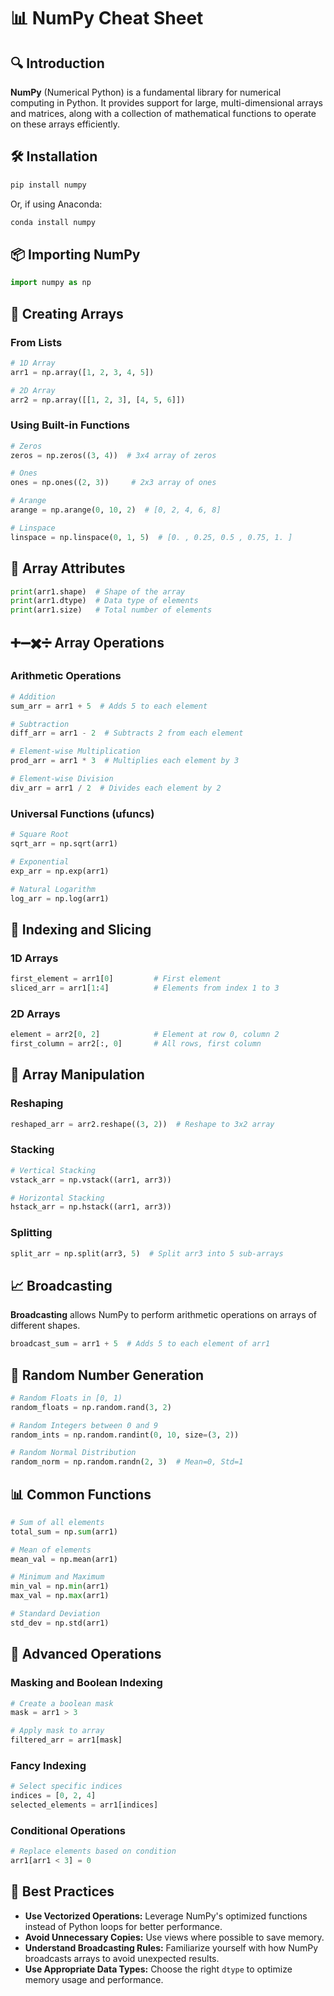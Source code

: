 # 📊 NumPy Cheat Sheet

## 🔍 Introduction
**NumPy** (Numerical Python) is a fundamental library for numerical computing in Python. It provides support for large, multi-dimensional arrays and matrices, along with a collection of mathematical functions to operate on these arrays efficiently.

## 🛠️ Installation

```bash
pip install numpy
```

Or, if using Anaconda:

```bash
conda install numpy
```

## 📦 Importing NumPy

```python
import numpy as np
```

## 📐 Creating Arrays

### From Lists

```python
# 1D Array
arr1 = np.array([1, 2, 3, 4, 5])

# 2D Array
arr2 = np.array([[1, 2, 3], [4, 5, 6]])
```

### Using Built-in Functions

```python
# Zeros
zeros = np.zeros((3, 4))  # 3x4 array of zeros

# Ones
ones = np.ones((2, 3))     # 2x3 array of ones

# Arange
arange = np.arange(0, 10, 2)  # [0, 2, 4, 6, 8]

# Linspace
linspace = np.linspace(0, 1, 5)  # [0. , 0.25, 0.5 , 0.75, 1. ]
```

## 🔑 Array Attributes

```python
print(arr1.shape)  # Shape of the array
print(arr1.dtype)  # Data type of elements
print(arr1.size)   # Total number of elements
```

## ➕➖✖️➗ Array Operations

### Arithmetic Operations

```python
# Addition
sum_arr = arr1 + 5  # Adds 5 to each element

# Subtraction
diff_arr = arr1 - 2  # Subtracts 2 from each element

# Element-wise Multiplication
prod_arr = arr1 * 3  # Multiplies each element by 3

# Element-wise Division
div_arr = arr1 / 2  # Divides each element by 2
```

### Universal Functions (ufuncs)

```python
# Square Root
sqrt_arr = np.sqrt(arr1)

# Exponential
exp_arr = np.exp(arr1)

# Natural Logarithm
log_arr = np.log(arr1)
```

## 🎯 Indexing and Slicing

### 1D Arrays

```python
first_element = arr1[0]         # First element
sliced_arr = arr1[1:4]          # Elements from index 1 to 3
```

### 2D Arrays

```python
element = arr2[0, 2]            # Element at row 0, column 2
first_column = arr2[:, 0]       # All rows, first column
```

## 🔄 Array Manipulation

### Reshaping

```python
reshaped_arr = arr2.reshape((3, 2))  # Reshape to 3x2 array
```

### Stacking

```python
# Vertical Stacking
vstack_arr = np.vstack((arr1, arr3))

# Horizontal Stacking
hstack_arr = np.hstack((arr1, arr3))
```

### Splitting

```python
split_arr = np.split(arr3, 5)  # Split arr3 into 5 sub-arrays
```

## 📈 Broadcasting

**Broadcasting** allows NumPy to perform arithmetic operations on arrays of different shapes.

```python
broadcast_sum = arr1 + 5  # Adds 5 to each element of arr1
```

## 🎲 Random Number Generation

```python
# Random Floats in [0, 1)
random_floats = np.random.rand(3, 2)

# Random Integers between 0 and 9
random_ints = np.random.randint(0, 10, size=(3, 2))

# Random Normal Distribution
random_norm = np.random.randn(2, 3)  # Mean=0, Std=1
```

## 📊 Common Functions

```python
# Sum of all elements
total_sum = np.sum(arr1)

# Mean of elements
mean_val = np.mean(arr1)

# Minimum and Maximum
min_val = np.min(arr1)
max_val = np.max(arr1)

# Standard Deviation
std_dev = np.std(arr1)
```

## 🧩 Advanced Operations

### Masking and Boolean Indexing

```python
# Create a boolean mask
mask = arr1 > 3

# Apply mask to array
filtered_arr = arr1[mask]
```

### Fancy Indexing

```python
# Select specific indices
indices = [0, 2, 4]
selected_elements = arr1[indices]
```

### Conditional Operations

```python
# Replace elements based on condition
arr1[arr1 < 3] = 0
```

## 📝 Best Practices

- **Use Vectorized Operations:** Leverage NumPy's optimized functions instead of Python loops for better performance.
- **Avoid Unnecessary Copies:** Use views where possible to save memory.
- **Understand Broadcasting Rules:** Familiarize yourself with how NumPy broadcasts arrays to avoid unexpected results.
- **Use Appropriate Data Types:** Choose the right `dtype` to optimize memory usage and performance.
